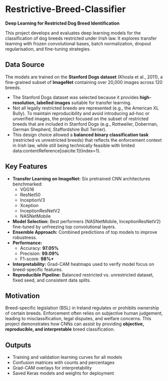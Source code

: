 # Restrictive-Breed-Classifier  

**Deep Learning for Restricted Dog Breed Identification**  

This project develops and evaluates deep learning models for the classification of dog breeds restricted under Irish law. It explores transfer learning with frozen convolutional bases, batch normalization, dropout regularisation, and fine-tuning strategies.  

## Data Source  
The models are trained on the **Stanford Dogs dataset** (Khosla et al., 2011), a fine-grained subset of **ImageNet** containing over 20,000 images across 120 breeds.  
- The Stanford Dogs dataset was selected because it provides **high-resolution, labelled images** suitable for transfer learning.  
- Not all legally restricted breeds are represented (e.g., the American XL Bully). To maintain reproducibility and avoid introducing ad-hoc or unverified images, the project focused on the subset of restricted breeds that are included in Stanford Dogs (e.g., Rottweiler, Doberman, German Shepherd, Staffordshire Bull Terrier).  
- This design choice allowed a **balanced binary classification task** (restricted vs unrestricted breeds) that reflects the enforcement context in Irish law, while still being technically feasible with limited data:contentReference[oaicite:1]{index=1}.  

## Key Features  
- **Transfer Learning on ImageNet:** Six pretrained CNN architectures benchmarked:  
  - VGG16  
  - ResNet50  
  - InceptionV3  
  - Xception  
  - InceptionResNetV2  
  - NASNetMobile  
- **Model Selection:** Best performers (NASNetMobile, InceptionResNetV2) fine-tuned by unfreezing top convolutional layers.  
- **Ensemble Approach:** Combined predictions of top models to improve robustness.  
- **Performance:**  
  - Accuracy: **97.05%**  
  - Precision: **99.09%**  
  - F1-score: **98%+**  
- **Interpretability:** Grad-CAM heatmaps used to verify model focus on breed-specific features.  
- **Reproducible Pipeline:** Balanced restricted vs. unrestricted dataset, fixed seed, and consistent data splits.  

## Motivation  
Breed-specific legislation (BSL) in Ireland regulates or prohibits ownership of certain breeds. Enforcement often relies on subjective human judgement, leading to misclassification, legal disputes, and welfare concerns. This project demonstrates how CNNs can assist by providing **objective, reproducible, and interpretable** breed classification.  

## Outputs  
- Training and validation learning curves for all models  
- Confusion matrices with counts and percentages  
- Grad-CAM overlays for interpretability  
- Saved Keras models and weights for deployment  
